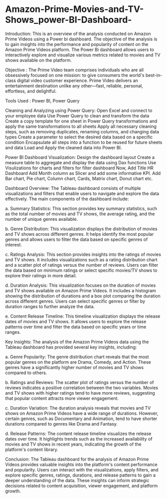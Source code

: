 # Amazon-Prime-Movies-and-TV-Shows_power-BI-Dashboard-

Introduction: This is an overview of the analysis conducted on Amazon Prime Videos using a Power bi dashboard. The objective of the analysis is to gain insights into the performance and popularity of content on the Amazon Prime Videos platform. The Power Bi dashboard allows users to interactively explore and visualize various metrics related to movies and TV shows available on the platform.


Objective :
The Prime Video team comprises individuals who are all obsessively focused on one mission: to give consumers the world's best-in-class digital video customer experience. Prime Video delivers an entertainment destination unlike any other—fast, reliable, personal, effortless, and delightful.

Tools Used :
Power BI,
Power Query


Cleaning and Analyzing using Power Query:
Open Excel and connect to your employee data Use Power Query to clean and transform the data Create a copy template for one sheet in Power Query transformations and apply the same transformations to all sheets Apply all necessary cleaning steps, such as removing duplicates, renaming columns, and changing data types Create a parameter to select the desired data based on a specific condition Encapsulate all steps into a function to be reused for future sheets and data Load and Apply the cleaned data into Power BI.



Power BI Dashboard Visualization:
Design the dashboard layout Create a measure table to aggregate and display the data using Dax functions Use Visulizations for charts and filters for filter dashboard Now, Add Title HR Dashboard Add Month column as Slicer and add some informative KPI. Add Bar chart, Pie chart, Column chart, Cards, Matrix chart, Donut chart etc.





Dashboard Overview: The Tableau dashboard consists of multiple visualizations and filters that enable users to navigate and explore the data effectively. The main components of the dashboard include:

a. Summary Statistics: This section provides key summary statistics, such as the total number of movies and TV shows, the average rating, and the number of unique genres available.

b. Genre Distribution: This visualization displays the distribution of movies and TV shows across different genres. It helps identify the most popular genres and allows users to filter the data based on specific genres of interest.

c. Ratings Analysis: This section provides insights into the ratings of movies and TV shows. It includes visualizations such as a rating distribution chart and a scatter plot of ratings versus the number of reviews. Users can filter the data based on minimum ratings or select specific movies/TV shows to explore their ratings in more detail.

d. Duration Analysis: This visualization focuses on the duration of movies and TV shows available on Amazon Prime Videos. It includes a histogram showing the distribution of durations and a box plot comparing the duration across different genres. Users can select specific genres or filter by duration ranges to further analyze the data.

e. Content Release Timeline: This timeline visualization displays the release dates of movies and TV shows. It allows users to explore the release patterns over time and filter the data based on specific years or time ranges.

Key Insights: The analysis of the Amazon Prime Videos data using the Tableau dashboard has provided several key insights, including:

a. Genre Popularity: The genre distribution chart reveals that the most popular genres on the platform are Drama, Comedy, and Action. These genres have a significantly higher number of movies and TV shows compared to others.

b. Ratings and Reviews: The scatter plot of ratings versus the number of reviews indicates a positive correlation between the two variables. Movies and TV shows with higher ratings tend to have more reviews, suggesting that popular content attracts more viewer engagement.

c. Duration Variation: The duration analysis reveals that movies and TV shows on Amazon Prime Videos have a wide range of durations. However, certain genres, such as Documentary and Animation, tend to have shorter durations compared to genres like Drama and Fantasy.

d. Release Patterns: The content release timeline visualizes the release dates over time. It highlights trends such as the increased availability of movies and TV shows in recent years, indicating the growth of the platform's content library.

Conclusion: The Tableau dashboard for the analysis of Amazon Prime Videos provides valuable insights into the platform's content performance and popularity. Users can interact with the visualizations, apply filters, and explore specific genres, ratings, durations, and release patterns to gain a deeper understanding of the data. These insights can inform strategic decisions related to content acquisition, viewer engagement, and platform growth.
